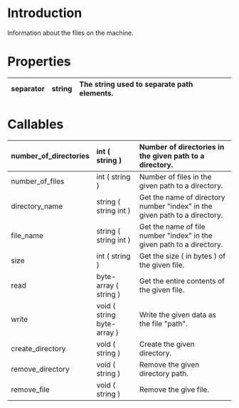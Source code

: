 # Introduction #

Information about the files on the machine.

# Properties #

| separator | string | The string used to separate path elements. |
|:----------|:-------|:-------------------------------------------|


# Callables #

| number\_of\_directories | int ( string ) | Number of directories in the given path to a directory. |
|:------------------------|:---------------|:--------------------------------------------------------|
| number\_of\_files       | int ( string ) | Number of files in the given path to a directory.       |
| directory\_name         | string ( string int ) | Get the name of directory number "index" in the given path to a directory. |
| file\_name              | string ( string int ) | Get the name of file number "index" in the given path to a directory. |
| size                    | int ( string ) | Get the size  ( in bytes ) of the given file.           |
| read                    | byte-array ( string ) | Get the entire contents of the given file.              |
| write                   | void ( string byte-array ) | Write the given data as the file "path".                |
| create\_directory       | void ( string ) | Create the given directory.                             |
| remove\_directory       | void ( string ) | Remove the given directory path.                        |
| remove\_file            | void ( string ) | Remove the give file.                                   |
